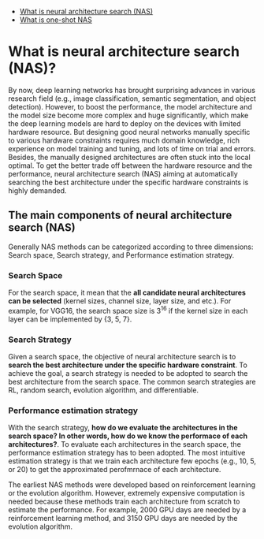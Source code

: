 * [What is neural architecture search (NAS)](./nas.md)
* [What is one-shot NAS](./one_shot_nas.md)

# What is neural architecture search (NAS)?
By now, deep learning networks has brought surprising advances in various research field (e.g., image classification, semantic segmentation, and object detection). However, to boost the performance, the model architecture and the model size become more complex and huge significantly, which make the deep learning models are hard to deploy on the devices with limited hardware resource. But designing good neural networks manually specific to various hardware constraints requires much domain knowledge, rich experience on model training and tuning, and lots of time on trial and errors. Besides, the manually designed architectures are often stuck into the local optimal.
To get the better trade off between the hardware resource and the performance, neural architecture search (NAS) aiming at automatically searching the best architecture under the specific hardware constraints is highly demanded.

## The main components of neural architecture search (NAS)
Generally NAS methods can be categorized according to three dimensions: Search space, Search strategy, and Performance estimation strategy.
### Search Space
For the search space, it mean that the **all candidate neural architectures can be selected** (kernel sizes, channel size, layer size, and etc.). 
For example, for VGG16, the search space size is $3^{16}$ if the kernel size in each layer can be implemented by {3, 5, 7}.
### Search Strategy
Given a search space, the objective of neural architecture search is to **search the best architecture under the specific hardware constraint**. To achieve the goal, a search strategy is needed to be adopted to search the best architecture from the search space. The common search strategies are RL, random search, evolution algorithm, and differentiable.
### Performance estimation strategy
With the search strategy, **how do we evaluate the architectures in the search space? In other words, how do we know the performace of each architectures?**. To evaluate each architectures in the search space, the performance estimation strategy has to been adopted. The most intuitive estimation strategy is that we train each architecture few epochs (e.g., 10, 5, or 20) to get the approximated perofmrnace of each architecture.



The earliest NAS methods were developed based on reinforcement learning or the evolution algorithm. However, extremely expensive computation is needed because these methods train each architecture from scratch to estimate the performance. For example, 2000 GPU days are needed by a reinforcement learning method, and 3150 GPU days are needed by the evolution algorithm.

